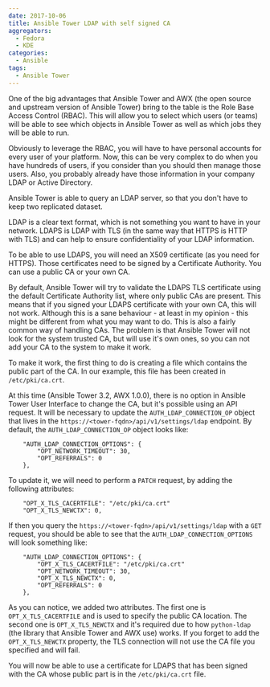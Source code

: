 ```yaml
---
date: 2017-10-06
title: Ansible Tower LDAP with self signed CA
aggregators:
  - Fedora
  - KDE
categories:
  - Ansible
tags:
  - Ansible Tower
---
```


One of the big advantages that Ansible Tower and AWX (the open source and upstream version of Ansible Tower) bring to the table is the Role Base Access Control (RBAC).
This will allow you to select which users (or teams) will be able to see which objects in Ansible Tower as well as which jobs they will be able to run.

Obviously to leverage the RBAC, you will have to have personal accounts for every user of your platform.
Now, this can be very complex to do when you have hundreds of users, if you consider than you should then manage those users.
Also, you probably already have those information in your company LDAP or Active Directory.

Ansible Tower is able to query an LDAP server, so that you don't have to keep two replicated dataset.

LDAP is a clear text format, which is not something you want to have in your network.
LDAPS is LDAP with TLS (in the same way that HTTPS is HTTP with TLS) and can help to ensure confidentiality of your LDAP information.

To be able to use LDAPS, you will need an X509 certificate (as you need for HTTPS).
Those certificates need to be signed by a Certificate Authority.
You can use a public CA or your own CA.

By default, Ansible Tower will try to validate the LDAPS TLS certificate using the default Certificate Authority list, where only public CAs are present.
This means that if you signed your LDAPS certificate with your own CA, this will not work.
Although this is a sane behaviour - at least in my opinion - this might be different from what you may want to do.
This is also a fairly common way of handling CAs.
The problem is that Ansible Tower will not look for the system trusted CA, but will use it's own ones, so you can not add your CA to the system to make it work.

To make it work, the first thing to do is creating a file which contains the public part of the CA.
In our example, this file has been created in `/etc/pki/ca.crt`.

At this time (Ansible Tower 3.2, AWX 1.0.0), there is no option in Ansible Tower User Interface to change the CA, but it's possible using an API request.
It will be necessary to update the `AUTH_LDAP_CONNECTION_OP` object that lives in the `https://<tower-fqdn>/api/v1/settings/ldap` endpoint.
By default, the `AUTH_LDAP_CONNECTION_OP` object looks like:

```
    "AUTH_LDAP_CONNECTION_OPTIONS": {
        "OPT_NETWORK_TIMEOUT": 30,
        "OPT_REFERRALS": 0
    },
```

To update it, we will need to perform a `PATCH` request, by adding the following attributes:

```
    "OPT_X_TLS_CACERTFILE": "/etc/pki/ca.crt"
    "OPT_X_TLS_NEWCTX": 0,
```

If then you query the `https://<tower-fqdn>/api/v1/settings/ldap` with a `GET` request, you should be able to see that the `AUTH_LDAP_CONNECTION_OPTIONS` will look something like:

```
    "AUTH_LDAP_CONNECTION_OPTIONS": {
        "OPT_X_TLS_CACERTFILE": "/etc/pki/ca.crt"
        "OPT_NETWORK_TIMEOUT": 30,
        "OPT_X_TLS_NEWCTX": 0,
        "OPT_REFERRALS": 0
    },
```

As you can notice, we added two attributes.
The first one is `OPT_X_TLS_CACERTFILE` and is used to specify the public CA location.
The second one is `OPT_X_TLS_NEWCTX` and it's required due to how `python-ldap` (the library that Ansible Tower and AWX use) works.
If you forget to add the `OPT_X_TLS_NEWCTX` property, the TLS connection will not use the CA file you specified and will fail.

You will now be able to use a certificate for LDAPS that has been signed with the CA whose public part is in the `/etc/pki/ca.crt` file.
